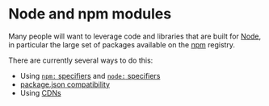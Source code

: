 # Node and npm modules

Many people will want to leverage code and libraries that are built for
[Node](https://nodejs.org/), in particular the large set of packages available
on the [npm](https://npmjs.com/) registry.

There are currently several ways to do this:

- Using [`npm:` specifiers](./npm_specifiers.md) and
  [`node:` specifiers](./node_specifiers.md)
- [package.json compatibility](./package_json.md)
- Using [CDNs](./cdns.md)

